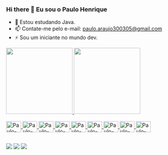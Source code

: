 ### Hi there 👋 Eu sou o Paulo Henrique

- 🌱 Estou estudando Java.
- 📫 Contate-me pelo e-mail: paulo.araujo300305@gmail.com
- ⚡ Sou um iniciante no mundo dev.
<div>
  <a href="https:"https://github.com/paulohenriqueo">
    <img height="180em" src="https://github-readme-stats.vercel.app/api?username=paulohenriqueo&show_icons=true&theme=algolia&include_all_commits=true&count_private=true"/>
    <img marginbotton="15" height="180em"  src="https://github-readme-stats.vercel.app/api/top-langs/?username=paulohenriqueo&layout=compact&langs_count=16&theme=algolia"/>
</div> 
<div style="display: inline_block"><br>
  <img align="center" alt="Paulo-Angular" height="30" width="40" src="https://cdn.jsdelivr.net/gh/devicons/devicon@latest/icons/java/java-original.svg">
  <img align="center" alt="Paulo-Angular" height="30" width="40" src="https://cdn.jsdelivr.net/gh/devicons/devicon@latest/icons/spring/spring-original.svg">
  <img align="center" alt="Paulo-Js" height="30" width="40"src="https://cdn.jsdelivr.net/gh/devicons/devicon@latest/icons/javascript/javascript-original.svg" />
  <img align="center" alt="Paulo-TypeScript" height="30" width="40" src="https://cdn.jsdelivr.net/gh/devicons/devicon@latest/icons/typescript/typescript-original.svg">
  <img align="center" alt="Paulo-Angular" height="30" width="40" src="https://cdn.jsdelivr.net/gh/devicons/devicon@latest/icons/angular/angular-original.svg">
  <img align="center" alt="Paulo-Css" height="30" width="40"src="https://cdn.jsdelivr.net/gh/devicons/devicon@latest/icons/css3/css3-plain-wordmark.svg" /> 
  <img align="center" alt="Paulo-Html" height="30" width="40"src="https://cdn.jsdelivr.net/gh/devicons/devicon@latest/icons/html5/html5-plain-wordmark.svg" />
  <img align="center" alt="Paulo-Git Hub" height="30" width="40"src="https://cdn.jsdelivr.net/gh/devicons/devicon@latest/icons/git/git-plain.svg" />
  <img align="center" alt="Paulo-Angular" height="30" width="40" src="https://cdn.jsdelivr.net/gh/devicons/devicon@latest/icons/mysql/mysql-original.svg">  
</div>

##
    
<div>
  <a href="https://www.instagram.com/ph_paulo30/" target="blank"><img src="https://img.shields.io/badge/Instagram-E4405F?style=for-the-badge&logo=instagram&logoColor=white" target="_blank"></a>
  <a href="https://www.linkedin.com/in/paulo-araújo-737bb0258/" target="blank"><img src="https://img.shields.io/badge/LinkedIn-0077B5?style=for-the-badge&logo=linkedin&logoColor=white" target="_blank"></a>
  <a href="https://www.cloudskillsboost.google/public_profiles/02cbf5fd-3f45-41c4-a066-c2b903593521" target="blank"><img src="https://img.shields.io/badge/Google_Cloud-4285F4?style=for-the-badge&logo=google-cloud&logoColor=white" target="_blank"></a>
</div>


<!---
paulohenriqueo/paulohenriqueo is a ✨ special ✨ repository because its `README.md` (this file) appears on your GitHub profile.
You can click the Preview link to take a look at your changes.
--->
